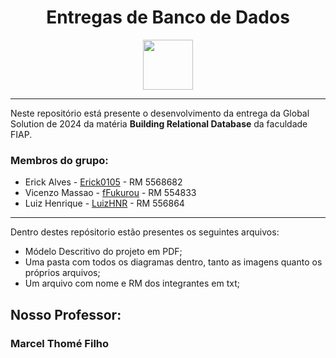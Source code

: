 <div align="center">
  
# Entregas de Banco de Dados

 <img src="https://media0.giphy.com/media/bGgsc5mWoryfgKBx1u/giphy.gif" height="80" />
</div>

---

Neste repositório está presente o desenvolvimento da entrega da Global Solution de 2024 da matéria **Building Relational Database** da faculdade FIAP.

### Membros do grupo:
- Erick Alves - <a href="https://github.com/Erick0105">Erick0105</a> - RM 5568682
- Vicenzo Massao - <a href="https://github.com/fFukurou">fFukurou</a> - RM 554833
- Luiz Henrique - <a href="https://github.com/LuizHNR">LuizHNR</a> - RM 556864

---

Dentro destes repósitorio estão presentes os seguintes arquivos:
- Módelo Descritivo do projeto em PDF;
- Uma pasta com todos os diagramas dentro, tanto as imagens quanto os próprios arquivos;
- Um arquivo com nome e RM dos integrantes em txt;

## Nosso Professor:

### Marcel Thomé Filho
